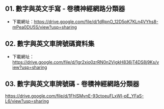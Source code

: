 ## 01. 數字與英文手寫 - 卷積神經網路分類器
* 下載網址：https://drive.google.com/file/d/1dRpnO_12D5pK7KLn4VYhs8-mPea0DU5S/view?usp=sharing

## 02. 數字與英文車牌號碼資料集
* 下載網址：https://drive.google.com/file/d/1gr2xio0zrRN0n2VigkH836jT4DS8j9Ks/view?usp=sharing


## 03. 數字與英文車牌號碼 - 卷積神經網路分類器
https://drive.google.com/file/d/1FhlSMvnE-93ctoeuFLxWI-pE_YFaS-L6/view?usp=sharing
